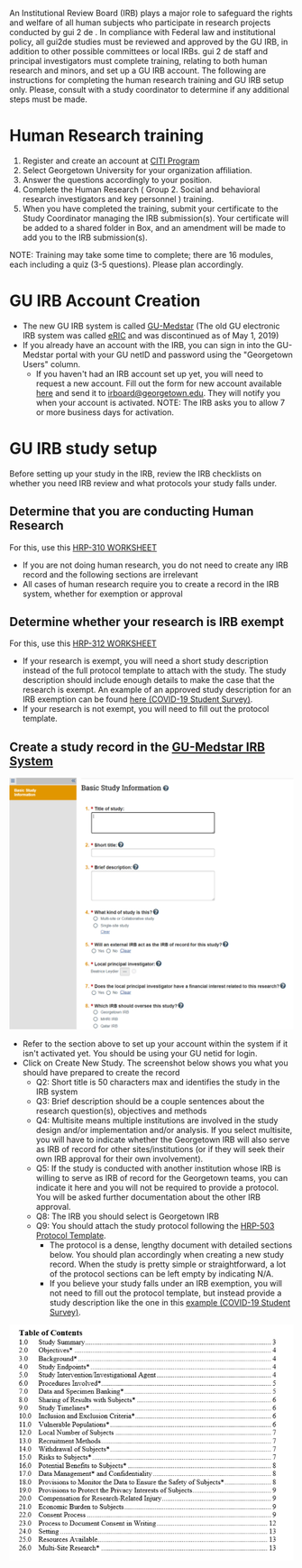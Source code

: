 An Institutional Review Board (IRB) plays a major role to safeguard the rights and welfare of all human subjects who participate in research projects conducted by gui 2 de . In compliance with Federal law and institutional policy, all gui2de studies must be reviewed and approved by the GU IRB, in addition to other possible committees or local IRBs. gui 2 de staff and principal investigators must complete training, relating to both human research and minors, and set up a GU IRB account. The following are instructions for completing the human research training and GU IRB setup only. Please, consult with a study coordinator to determine if any additional steps must be made.

# Human Research training
1. Register and create an account at [CITI Program](http://citiprogram.org)
1. Select Georgetown University for your organization affiliation.
1. Answer the questions accordingly to your position.
1. Complete the Human Research ( Group 2. Social and behavioral research investigators and key personnel ) training.
1. When you have completed the training, submit your certificate to the Study Coordinator managing the IRB submission(s). Your certificate will be added to a shared folder in Box, and an amendment will be made to add you to the IRB submission(s).

NOTE: Training may take some time to complete; there are 16 modules, each including a quiz (3-5 questions). Please plan accordingly.

# GU IRB Account Creation
- The new GU IRB system is called [GU-Medstar](https://gumedstarirb.georgetown.edu) (The old GU electronic IRB system was called [eRIC](http://eric.georgetown.edu) and was discontinued as of May 1, 2019)
- If you already have an account with the IRB, you can sign in into the GU-Medstar portal with your GU netID and password using the "Georgetown Users" column.
    - If you haven't had an IRB account set up yet, you will need to request a new account. Fill out the form for new account available [here](https://georgetown.app.box.com/s/ig6y4xuf6oo9p4jlvphjyze4c0cmciae) and send it to irboard@georgetown.edu. They will notify you when your account is activated. NOTE: The IRB asks you to allow 7 or more business days for activation.

# GU IRB study setup
Before setting up your study in the IRB, review the IRB checklists on whether you need IRB review and what protocols your study falls under.

## Determine that you are conducting Human Research
For this, use this [HRP-310 WORKSHEET](https://gumedstarirb.georgetown.edu/IRB/sd/Doc/0/DHI7P06EI6LKT74ITVUT24G8DD/GU-HRP-310%20-%20WORKSHEET%20-%20Human%20Research%20Determination%20PRE-2018.docx)
- If you are not doing human research, you do not need to create any IRB record and the following sections are irrelevant
- All cases of human research require you to create a record in the IRB system, whether for exemption or approval

## Determine whether your research is IRB exempt
For this, use this [HRP-312 WORKSHEET](https://gumedstarirb.georgetown.edu/IRB/sd/Doc/0/CR0L78CS2SO4V1KJ8RHP1JGK01/GU-HRP-312%20-%20WORKSHEET%20-%20Exemption%20Determination%20PRE-2018.docx)
- If your research is exempt, you will need a short study description instead of the full protocol template to attach with the study. The study description should include enough details to make the case that the research is exempt. An example of an approved study description for an IRB exemption can be found [here (COVID-19 Student Survey)](https://osf.io/h3qtp/).
- If your research is not exempt, you will need to fill out the protocol template.

## Create a study record in the [GU-Medstar IRB System](https://gumedstarirb.georgetown.edu/)
![IRB New Study](img/irb_newstudy.PNG)
  - Refer to the section above to set up your account within the system if it isn't activated yet. You should be using your GU netid for login.
  - Click on Create New Study. The screenshot below shows you what you should have prepared to create the record
      - Q2: Short title is 50 characters max and identifies the study in the IRB system
      - Q3: Brief description should be a couple sentences about the research question(s), objectives and methods
      - Q4: Multisite means multiple institutions are involved in the study design and/or implementation and/or analysis. If you select multisite, you will have to indicate whether the Georgetown IRB will also serve as IRB of record for other sites/institutions (or if they will seek their own IRB approval for their own involvement).
      - Q5: If the study is conducted with another institution whose IRB is willing to serve as IRB of record for the Georgetown teams, you can indicate it here and you will not be required to provide a protocol. You will be asked further documentation about the other IRB approval.
      - Q8: The IRB you should select is Georgetown IRB
      - Q9: You should attach the study protocol following the [HRP-503 Protocol Template](https://gumedstarirb.georgetown.edu/IRB/sd/Doc/0/LSK0TCN5PQ3K5A4I92MF64P50B/GU-HRP-503%20-%20TEMPLATE%20PROTOCOL%2011.14.18.docx).
          - The protocol is a dense, lengthy document with detailed sections below. You should plan accordingly when creating a new study record. When the study is pretty simple or straightforward, a lot of the protocol sections can be left empty by indicating N/A.
          - If you believe your study falls under an IRB exemption, you will not need to fill out the protocol template, but instead provide a study description like the one in this [example (COVID-19 Student Survey)](https://osf.io/h3qtp/).

![IRB Protocol Template Sections](img/irb_protocol.PNG)
